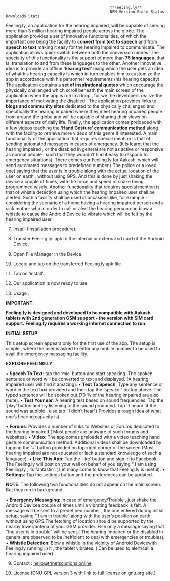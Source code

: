                                                  **Feeling.ly**
                                                  NPM Version Build Status Downloads Stats
Feeling.ly, an application for the hearing impaired, will be capable of serving more than 3 million hearing impaired people across the globe. The application provides a set of innovative functionalities, of which the important one being the facility to **convert from text to speech** and from **speech to text** making it easy for the hearing impaired to communicate. The application allows quick switch between both the conversion modes. The specialty of this functionality is the support of more than **75 languages** ,that is, translation to and from these languages to the other. Another innovative idea is to provide an offline ‘**hearing test**’ using which the user gets an idea of what his hearing capacity is which in turn enables him to customize the app in accordance with his personnel requirements (his hearing capacity). The application contains a **set of inspirational quotes** which encourage the physically challenged which scroll beneath the main screen of the application when the app is run in a loop , for we the developers realize the importance of motivating the disabled . The application provides links to **blogs and community sites** dedicated to the physically challenged and specifically the hearing impaired where they meet hearing impaired people from around the globe and will be capable of sharing their views on different aspects of daily life. Finally, the application comes preloaded with a few videos teaching the **‘Hand Gesture’ communication method** along with the facility to retrieve more videos of this genre if interested. A main functionality of the application that requires special mention is that of sending automated messages in cases of emergency. (It is learnt that the hearing impaired , or the disabled in general are not as active or responsive as normal people , such that they wouldn’t find it easy to respond to emergency situations). There comes our Feeling.ly for Aakash, which will send automated messages to predefined number ( The police or a loved one) saying that the user is in trouble along with the actual location of the user on earth , without using GPS. And this is done by just shaking the device a couple of times, with the force and speed of shake being programmed wisely. Another functionality that requires special mention is that of whistle detection using which the hearing impaired user shall be alerted. Such a facility shall be used in occasions like, for example - considering the scenario of a home having a hearing impaired person and a sick mother who in order to call or alert the hearing person can blow a whistle to cause the Android Device to vibrate which will be felt by the hearing impaired user.

7. Install (Installation procedure): 

1. Transfer  Feeling.ly .apk to the internal or external sd card of the Android Device. 
2. Open File Manager in the Device.
3. Locate and tap on the transferred Feeling.ly.apk file.
4. Tap on ‘install’.
5. Our application is now ready to use.

8. Usage : 

**IMPORTANT**:

**Feeling.ly is designed and developed to be compatible with Aakash tablets with 2nd generation GSM support - the version with SIM card support.**
**Feeling.ly requires a working internet connection to run.**

**INITIAL SETUP**

This setup screen appears only for the first use of the app. The setup is simple , where the user is asked to enter any mobile number to be used to avail the emergency messaging facility.

**EXPLORE FEELING.LY**

•	**Speech To Text**: tap the ‘mic’ button and start speaking. The spoken sentence or word will be converted to text and displayed. (A hearing impaired user will find it amazing).
•	**Text To Speech**: Type any sentence or word in the text box provided and then tap the ‘speaker’ button above. The typed sentence will be spoken out.(70 % of the hearing impaired are also mute).
•	**Test Your ear**: A hearing test based on sound frequencies. Tap the ‘play’ button and try listening to the sound produced. Tap ‘ I heard’ if the sound was audible , else tap ‘ I didn’t hear’.( Provides a rough idea of what one’s hearing capacity is).

•	**Forums**: Provides a number of links to Websites or Forums dedicated to the hearing impaired.( Most people are unaware of such forums and websites).
•	**Video**: The app comes preloaded with a video teaching hand gesture communication method. Additional videos shall be downloaded by tapping the ‘+’ button provided on top-right corner of the screen.(Most hearing impaired are not educated or lack a standard knowledge of such a language).
•	**Like This App**: Tap the ‘like’ button and sign in to Facebook. The Feeling.ly will post on your wall on behalf of you saying “ I am using Feeling.ly , its fantastic”.( Let many come to know that Feeling.ly is useful).
•	**Settings**: Tap the settings button and the preferences can be updated.

 **NOTE**: The following two functionalities do not appear on the main screen. But they run in background.

•	**Emergency Messaging**: In case of emergency/Trouble , just shake the Android Devicea couple of times until a vibrating feedback is felt. A message will be sent to a predefined number , the one entered during initial setup, saying “ I am in trouble” along with the user’s position on earth without using GPS.The fetching of location should be supported by the nearby tower/antena of your GSM provider. Else only a message saying that “the user is in trouble” will be sent.( The hearing impaired or the disabled in general are observed to be inefficient to deal with emergencies or troubles).
•	**Whistle Detection**: Blow a whistle in the vicinity of Android Devicewith Feeling.ly running in it , the tablet vibrates. ( Can be used to alert/call a hearing impaired user). 

9. Contact : hello@trinetsolutions.online

10. License (GNU GPL version 3 with link to full license on gnu.org site.)
